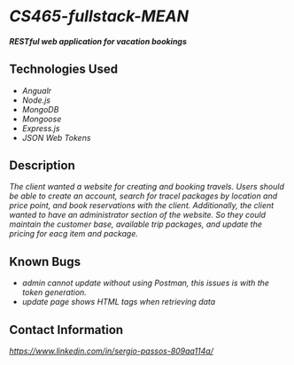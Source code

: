 # _CS465-fullstack-MEAN_

#### _RESTful web application for vacation bookings_

## Technologies Used

* _Angualr_
* _Node.js_
* _MongoDB_
* _Mongoose_
* _Express.js_
* _JSON Web Tokens_

## Description

_The client wanted a website for creating and booking travels. Users should be able to create an account, search for tracel packages by location and price point, and book reservations with the client. Additionally, the client wanted to have an administrator section of the website. So they could maintain the customer base, available trip packages, and update the pricing for eacg item and package._

## Known Bugs

* _admin cannot update without using Postman, this issues is with the token generation._
* _update page shows HTML tags when retrieving data_

## Contact Information

_https://www.linkedin.com/in/sergio-passos-809aa114a/_
